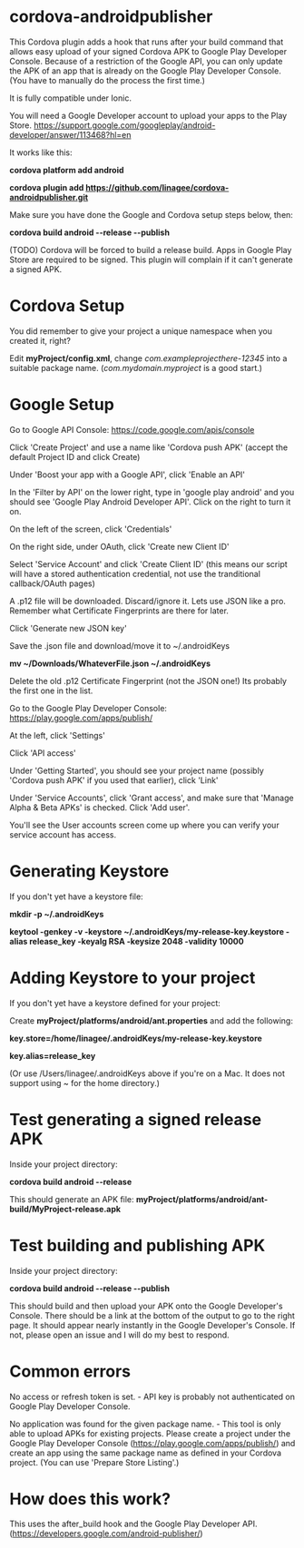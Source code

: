cordova-androidpublisher
========================

This Cordova plugin adds a hook that runs after your build command that allows easy upload of your signed Cordova APK to Google Play Developer Console. Because of a restriction of the Google API, you can only update the APK of an app that is already on the Google Play Developer Console. (You have to manually do the process the first time.)

It is fully compatible under Ionic.

You will need a Google Developer account to upload your apps to the Play Store. https://support.google.com/googleplay/android-developer/answer/113468?hl=en

It works like this:

**cordova platform add android**

**cordova plugin add https://github.com/linagee/cordova-androidpublisher.git**

Make sure you have done the Google and Cordova setup steps below, then:

**cordova build android --release --publish**

(TODO) Cordova will be forced to build a release build. Apps in Google Play Store are required to be signed. This plugin will complain if it can't generate a signed APK.

Cordova Setup
=============

You did remember to give your project a unique namespace when you created it, right?

Edit **myProject/config.xml**, change _com.exampleprojecthere-12345_ into a suitable package name. (_com.mydomain.myproject_ is a good start.)

Google Setup
============

Go to Google API Console: https://code.google.com/apis/console

Click 'Create Project' and use a name like 'Cordova push APK' (accept the default Project ID and click Create)

Under 'Boost your app with a Google API', click 'Enable an API'

In the 'Filter by API' on the lower right, type in 'google play android' and you should see 'Google Play Android Developer API'. Click on the right to turn it on.

On the left of the screen, click 'Credentials'

On the right side, under OAuth, click 'Create new Client ID'

Select 'Service Account' and click 'Create Client ID' (this means our script will have a stored authentication credential, not use the tranditional callback/OAuth pages)

A .p12 file will be downloaded. Discard/ignore it. Lets use JSON like a pro. Remember what Certificate Fingerprints are there for later.

Click 'Generate new JSON key'

Save the .json file and download/move it to ~/.androidKeys

**mv ~/Downloads/WhateverFile.json ~/.androidKeys**

Delete the old .p12 Certificate Fingerprint (not the JSON one!) Its probably the first one in the list.

Go to the Google Play Developer Console: https://play.google.com/apps/publish/

At the left, click 'Settings'

Click 'API access'

Under 'Getting Started', you should see your project name (possibly 'Cordova push APK' if you used that earlier), click 'Link'

Under 'Service Accounts', click 'Grant access', and make sure that 'Manage Alpha & Beta APKs' is checked. Click 'Add user'.

You'll see the User accounts screen come up where you can verify your service account has access.


Generating Keystore
===================

If you don't yet have a keystore file:

**mkdir -p ~/.androidKeys**

**keytool -genkey -v -keystore ~/.androidKeys/my-release-key.keystore -alias release_key -keyalg RSA -keysize 2048 -validity 10000**

Adding Keystore to your project
===============================

If you don't yet have a keystore defined for your project:

Create **myProject/platforms/android/ant.properties** and add the following:

**key.store=/home/linagee/.androidKeys/my-release-key.keystore**

**key.alias=release_key**

(Or use /Users/linagee/.androidKeys above if you're on a Mac. It does not support using ~ for the home directory.)

Test generating a signed release APK
====================================

Inside your project directory:

**cordova build android --release**

This should generate an APK file: **myProject/platforms/android/ant-build/MyProject-release.apk**

Test building and publishing APK
================================

Inside your project directory:

**cordova build android --release --publish**

This should build and then upload your APK onto the Google Developer's Console.
There should be a link at the bottom of the output to go to the right page.
It should appear nearly instantly in the Google Developer's Console.
If not, please open an issue and I will do my best to respond.

Common errors
=============

No access or refresh token is set. - API key is probably not authenticated on Google Play Developer Console.

No application was found for the given package name. - This tool is only able to upload APKs for existing projects. Please create a project under the Google Play Developer Console (https://play.google.com/apps/publish/) and create an app using the same package name as defined in your Cordova project. (You can use 'Prepare Store Listing'.)


How does this work?
===================

This uses the after_build hook and the Google Play Developer API. (https://developers.google.com/android-publisher/)

